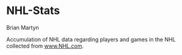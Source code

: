 NHL-Stats
=========
Brian Martyn

Accumulation of NHL data regarding players and games in the NHL collected from www.NHL.com.
